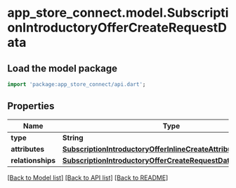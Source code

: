 # app_store_connect.model.SubscriptionIntroductoryOfferCreateRequestData

## Load the model package
```dart
import 'package:app_store_connect/api.dart';
```

## Properties
Name | Type | Description | Notes
------------ | ------------- | ------------- | -------------
**type** | **String** |  | 
**attributes** | [**SubscriptionIntroductoryOfferInlineCreateAttributes**](SubscriptionIntroductoryOfferInlineCreateAttributes.md) |  | 
**relationships** | [**SubscriptionIntroductoryOfferCreateRequestDataRelationships**](SubscriptionIntroductoryOfferCreateRequestDataRelationships.md) |  | 

[[Back to Model list]](../README.md#documentation-for-models) [[Back to API list]](../README.md#documentation-for-api-endpoints) [[Back to README]](../README.md)


